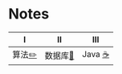 # Notes

| Ⅰ | Ⅱ | Ⅲ |
| :--------: | :---------: | :---------: |
| 算法[:pencil2:](#算法-pencil2)|数据库[:floppy_disk:](#数据库-floppy_disk)| Java [:coffee:](#java-coffee)|
